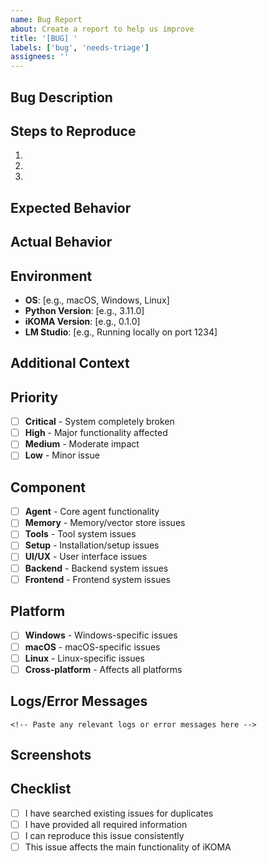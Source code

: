 ```yaml
---
name: Bug Report
about: Create a report to help us improve
title: '[BUG] '
labels: ['bug', 'needs-triage']
assignees: ''
---
```


## Bug Description
<!-- A clear and concise description of what the bug is. -->

## Steps to Reproduce
1. 
2. 
3. 

## Expected Behavior
<!-- A clear and concise description of what you expected to happen. -->

## Actual Behavior
<!-- A clear and concise description of what actually happened. -->

## Environment
- **OS**: [e.g., macOS, Windows, Linux]
- **Python Version**: [e.g., 3.11.0]
- **iKOMA Version**: [e.g., 0.1.0]
- **LM Studio**: [e.g., Running locally on port 1234]

## Additional Context
<!-- Add any other context about the problem here, such as error messages, logs, or screenshots. -->

## Priority
<!-- Select the appropriate priority level -->
- [ ] **Critical** - System completely broken
- [ ] **High** - Major functionality affected
- [ ] **Medium** - Moderate impact
- [ ] **Low** - Minor issue

## Component
<!-- Select the affected component(s) -->
- [ ] **Agent** - Core agent functionality
- [ ] **Memory** - Memory/vector store issues
- [ ] **Tools** - Tool system issues
- [ ] **Setup** - Installation/setup issues
- [ ] **UI/UX** - User interface issues
- [ ] **Backend** - Backend system issues
- [ ] **Frontend** - Frontend system issues

## Platform
<!-- Select the affected platform(s) -->
- [ ] **Windows** - Windows-specific issues
- [ ] **macOS** - macOS-specific issues
- [ ] **Linux** - Linux-specific issues
- [ ] **Cross-platform** - Affects all platforms

## Logs/Error Messages
```
<!-- Paste any relevant logs or error messages here -->
```

## Screenshots
<!-- If applicable, add screenshots to help explain your problem -->

## Checklist
- [ ] I have searched existing issues for duplicates
- [ ] I have provided all required information
- [ ] I can reproduce this issue consistently
- [ ] This issue affects the main functionality of iKOMA 